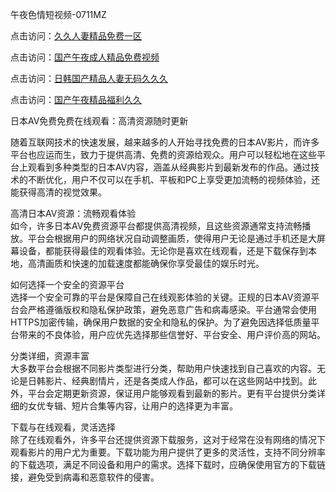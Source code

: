 午夜色情短视频-0711MZ  

点击访问：<a href="https://heiliaowzu4ur.pages.dev">久久人妻精品免费一区</a>  

点击访问：<a href="https://heiliaoxqkkct.pages.dev">国产午夜成人精品免费视频</a>  

点击访问：<a href="https://heiliaoll4qsx.pages.dev">日韩国产精品人妻无码久久久</a>  

点击访问：<a href="https://heiliaozj3tjd.pages.dev">国产午夜精品福利久久</a>  

日本AV免费免费在线观看：高清资源随时更新  

随着互联网技术的快速发展，越来越多的人开始寻找免费的日本AV影片，而许多平台也应运而生，致力于提供高清、免费的资源给观众。用户可以轻松地在这些平台上观看到多种类型的日本AV内容，涵盖从经典影片到最新发布的作品。通过技术的不断优化，用户不仅可以在手机、平板和PC上享受更加流畅的视频体验，还能获得高清的视觉效果。  

高清日本AV资源：流畅观看体验  
如今，许多日本AV免费资源平台都提供高清视频，且这些资源通常支持流畅播放。平台会根据用户的网络状况自动调整画质，使得用户无论是通过手机还是大屏幕设备，都能获得最佳的观看体验。无论你是喜欢在线观看，还是下载保存到本地，高清画质和快速的加载速度都能确保你享受最佳的娱乐时光。  

如何选择一个安全的资源平台  
选择一个安全可靠的平台是保障自己在线观影体验的关键。正规的日本AV资源平台会严格遵循版权和隐私保护政策，避免恶意广告和病毒感染。平台通常会使用HTTPS加密传输，确保用户数据的安全和隐私的保护。为了避免因选择低质量平台带来的不良体验，用户应优先选择那些信誉好、平台安全、用户评价高的网站。  

分类详细，资源丰富  
大多数平台会根据不同影片类型进行分类，帮助用户快速找到自己喜欢的内容。无论是日韩影片、经典剧情片，还是各类成人作品，都可以在这些网站中找到。此外，平台会定期更新资源，保证用户能够观看到最新的影片。更有平台提供分类详细的女优专辑、短片合集等内容，让用户的选择更为丰富。  

下载与在线观看，灵活选择  
除了在线观看外，许多平台还提供资源下载服务，这对于经常在没有网络的情况下观看影片的用户尤为重要。下载功能为用户提供了更多的灵活性，支持不同分辨率的下载选项，满足不同设备和用户的需求。选择下载时，应确保使用官方的下载链接，避免受到病毒和恶意软件的侵害。  


<span style="display:none;">[Canonical link]( https://github.com/gmz20250711/rbriben15)</span>
